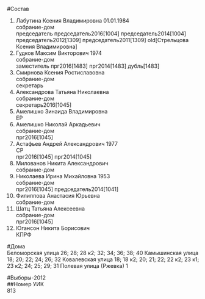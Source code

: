 #Состав  
1. Лабутина Ксения Владимировна 01.01.1984  
    собрание-дом  
    председатель председатель2016[1004] председатель2014[1004] председатель2012[1309] председатель2011[1309] old[Стрельцова Ксения Владимировна]  
2. Гудков Максим Викторович 1974  
    собрание-дом  
    заместитель прг2016[1483] прг2014[1483] дубль[1483]  
3. Смирнова Ксения Ростиславовна  
    собрание-дом  
    секретарь  
4. Александрова Татьяна Николаевна  
    собрание-дом  
    секретарь2016[1045]  
5. Амелишко Зинаида Владимировна  
    ЕР  
6. Амелишко Николай Аркадьевич  
    собрание-дом  
    прг2016[1045]  
7. Астафьев Андрей Александрович 1977  
    СР  
    прг2016[1045] прг2014[1045]  
8. Милованов Никита Александрович  
    собрание-дом  
9. Николаева Ирина Михайловна 1953  
    собрание-дом  
    прг2016[1045] председатель2014[1041]  
10. Филиппова Анастасия Юрьевна  
    собрание-дом  
11. Шатц Татьяна Алексеевна  
    собрание-дом  
    прг2016[1045]  
12. Югансон Никита Борисович  
    КПРФ  
  
#Дома  
Беломорская улица 26; 28; 28 к2; 32; 34; 36; 38; 40 Камышинская улица 18; 20; 22; 24; 26; 32 Ковалевская улица 18; 18 к2; 20; 21; 22; 22 к2; 23 к1; 23 к2; 24; 25; 29; 31 Полевая улица (Ржевка) 1  
  
#Выборы-2012  
##Номер УИК  
813  
